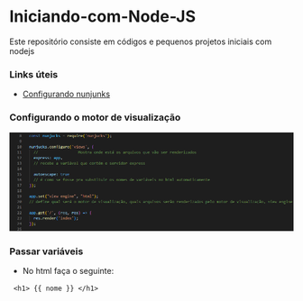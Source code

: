 # Iniciando-com-Node-JS
Este repositório consiste em códigos e pequenos projetos iniciais com nodejs


### Links úteis
- [Configurando nunjunks](https://mozilla.github.io/nunjucks/getting-started.html)


### Configurando o motor de visualização
![Configurando o nunjunks](./Imagens/configurando%20nunjunks.png)

### Passar variáveis

- No html faça o seguinte:

````
 <h1> {{ nome }} </h1>
````
